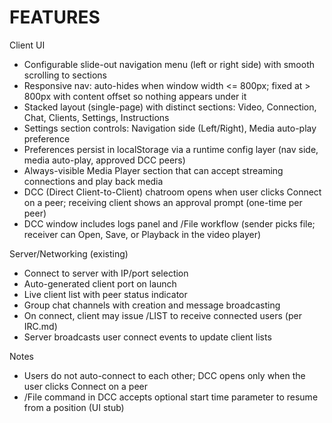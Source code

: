 # FEATURES

Client UI
- Configurable slide-out navigation menu (left or right side) with smooth scrolling to sections
- Responsive nav: auto-hides when window width <= 800px; fixed at > 800px with content offset so nothing appears under it
- Stacked layout (single-page) with distinct sections: Video, Connection, Chat, Clients, Settings, Instructions
- Settings section controls: Navigation side (Left/Right), Media auto-play preference
- Preferences persist in localStorage via a runtime config layer (nav side, media auto-play, approved DCC peers)
- Always-visible Media Player section that can accept streaming connections and play back media
- DCC (Direct Client-to-Client) chatroom opens when user clicks Connect on a peer; receiving client shows an approval prompt (one-time per peer)
- DCC window includes logs panel and /File workflow (sender picks file; receiver can Open, Save, or Playback in the video player)

Server/Networking (existing)
- Connect to server with IP/port selection
- Auto-generated client port on launch
- Live client list with peer status indicator
- Group chat channels with creation and message broadcasting
- On connect, client may issue /LIST to receive connected users (per IRC.md)
- Server broadcasts user connect events to update client lists

Notes
- Users do not auto-connect to each other; DCC opens only when the user clicks Connect on a peer
- /File command in DCC accepts optional start time parameter to resume from a position (UI stub)
